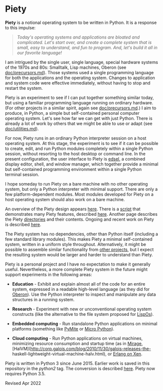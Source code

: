 
Piety
=====

**Piety** is a notional operating system to be written in Python.  It
is a response to this impulse:

> *Today's operating systems and applications are bloated and
> complicated.  Let's start over, and create a complete system that is
> small, easy to understand, and fun to program.  And, let's build it
> all in our favorite language!*

I am intrigued by the single user, single language, special
hardware systems of the 1970s and 80s: Smalltalk, Lisp machines, Oberon
(see [doc/precursors.md](doc/precursors.md)).   Those systems used a
single programming language for both the applications and the operating
system.  Changes to application and system code were effective
immediately, without having to stop and restart the system.

Piety is an experiment to see if I can put together something
similar today, but using a familiar programming language running on
ordinary hardware. (For other projects in a similar spirit, again see
[doc/precursors.md](doc/precursors.md).)  I aim to produce, in Python, a
simple but self-contained personal computer operating system. Let's 
see how far we can get with just Python. There is already a lot of work by
others that we might be able to use or adapt (see
[doc/utilities.md](doc/utilities.md)).

For now, Piety runs in an ordinary Python interpreter session on a host
operating system.   At this stage, the experiment is to see if it can be
possible to create, edit, and run Python modules completely within a
single Python session, without resorting to the host desktop or command
line.  In the present configuration, the user interface to Piety is
[edsel](editors/edsel.md), a combined  display editor, shell, and window
manager, which together provide a minimal but self-contained programming
environment within a single Python terminal session.

I hope someday to run Piety on a bare machine with no other
operating system, but only a Python interpreter with minimal support.
There are only a few platform-dependent modules.  Most modules developed
for Piety on a host operating system should also work on a bare machine.

An overview of the Piety design appears [here](doc/analogies.md).  There is
a [script](scripts/demo.py) that demonstrates many Piety features,
described [here](scripts/demo.md).   Another page describes the Piety
[directories](DIRECTORIES.md) and their contents. Ongoing and recent work
on Piety is described [here](BRANCH.md).

The Piety system has no dependencies, other than Python itself
(including a few standard library modules).  This makes Piety a
minimal self-contained system, written in a uniform style throughout.
Alternatively, it might be possible to assemble similar functionality
from [other projects](doc/utilities.md), but I expect the resulting
system would be larger and harder to understand than Piety.

Piety is a personal project and I have no expectation to make it generally
useful.  Nevertheless, a more complete Piety system in the future might
support experiments in the following areas:

- **Education** - Exhibit and explain almost all of the code for an
    entire system, expressed in a readable high-level language (as
    they did for [Oberon](http://www.projectoberon.com)).
    Use the Python interpreter to inspect and manipulate any data
    structures in a running system.

- **Research** - Experiment with new or unconventional operating
    system constructs (like the alternative to the file system
    proposed for [LispOs](https://github.com/robert-strandh/LispOS)).

- **Embedded computing** - Run standalone Python applications on minimal
  platforms (something like [PyMite](https://wiki.python.org/moin/PyMite) or
  [Micro Python](http://micropython.org/)).

- **Cloud computing** - Run Python applications on virtual machines,
  minimizing resource consumption and startup time (as in
  [Mirage](http://www.openmirage.org/),
  [HalVM](http://corp.galois.com/blog/2010/11/30/galois-releases-the-
  haskell-lightweight-virtual-machine-halv.html), or
  [Erlang on Xen](http://erlangonxen.org/).

Piety is written in Python 3 since June 2015.   Earlier work is saved in
this repository in the *python2* tag.  The conversion is described
[here](doc/python3.md).   Piety now requires Python 3.5.

Revised Apr 2022



